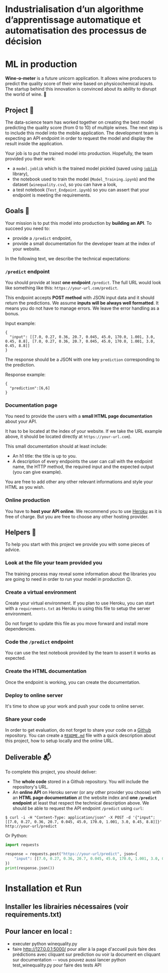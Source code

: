 # Industrialisation d’un algorithme d’apprentissage automatique et automatisation des processus de décision

# ML in production

**Wine-o-meter** is a future unicorn application. It allows wine producers to predict the quality score of their wine based on physicochemical inputs. The startup behind this innovation is convinced about its ability to disrupt the world of wine. 🍷

## Project 🚧

The data-science team has worked together on creating the best model predicting the quality score (from 0 to 10) of multiple wines. The next step is to include this model into the mobile application. The development team is expecting an API endpoint in order to request the model and display the result inside the application.

Your job is to put the trained model into production. Hopefully, the team provided you their work:

- a `model.joblib` which is the trained model pickled (saved using [`joblib`](https://scikit-learn.org/stable/modules/model_persistence.html#python-specific-serialization) library),
- the notebook used to train the model (`Model_Training.ipynb`) and the dataset (`winequality.csv`), so you can have a look,
- a test notebook (`Test_Endpoint.ipynb`) so you can assert that your endpoint is meeting the requirements.

## Goals 🎯

Your mission is to put this model into production by **building an API**. To succeed you need to:

- provide a `/predict` endpoint,
- provide a small documentation for the developer team at the index of your website.

In the following text, we describe the technical expectations:

###  `/predict` endpoint

You should provide at least **one endpoint** `/predict`. The full URL would look like something like this: `https://your-url.com/predict`.

This endpoint accepts **POST method** with JSON input data and it should return the predictions. We assume **inputs will be always well formatted**. It means you do not have to manage errors. We leave the error handling as a bonus.

Input example:

```
{
  "input": [[7.0, 0.27, 0.36, 20.7, 0.045, 45.0, 170.0, 1.001, 3.0, 0.45, 8.8], [7.0, 0.27, 0.36, 20.7, 0.045, 45.0, 170.0, 1.001, 3.0, 0.45, 8.8]]
}
```

The response should be a JSON with one key `prediction` corresponding to the prediction.

Response example:

```
{
  "prediction":[6,6]
}
```

### Documentation page

You need to provide the users with a **small HTML page documentation** about your API.

It has to be located at the index of your website. If we take the URL example above, it should be located directly at `https://your-url.com`).

This small documentation should at least include:
- An h1 title: the title is up to you.
- A description of every endpoints the user can call with the endpoint name, the HTTP method, the required input and the expected output (you can give example).

You are free to add other any other relevant informations and style your HTML as you wish.

### Online production

You have to **host your API online**. We recommend you to use [Heroku](https://www.heroku.com/) as it is free of charge. But you are free to choose any other hosting provider.

## Helpers 🦮

To help you start with this project we provide you with some pieces of advice.

### Look at the file your team provided you

The training process may reveal some information about the libraries you are going to need in order to run your model in production 😉.

### Create a virtual environment

Create your virtual environment. If you plan to use Heroku, you can start with a `requirements.txt` as Heroku is using this file to setup the server environment.

Do not forget to update this file as you move forward and install more dependencies.

### Code the `/predict` endpoint

You can use the test notebook provided by the team to assert it works as expected.

### Create the HTML documentation

Once the endpoint is working, you can create the documentation.

### Deploy to online server

It's time to show up your work and push your code to online server.

### Share your code

In order to get evaluation, do not forget to share your code on a [Github](https://github.com/) repository. You can create a [`README.md`](https://guides.github.com/features/mastering-markdown/) file with a quick description about this project, how to setup locally and the online URL.

## Deliverable 📬

To complete this project, you should deliver:

- The **whole code** stored in a Github repository. You will include the repository's URL.
- An **online API** on Heroku server (or any other provider you choose) with an **HTML page documentation** at the website index and **one `/predict` endpoint** at least that respect the technical description above. We should be able to request the API endpoint `/predict` using `curl`:

```shell
$ curl -i -H "Content-Type: application/json" -X POST -d '{"input": [[7.0, 0.27, 0.36, 20.7, 0.045, 45.0, 170.0, 1.001, 3.0, 0.45, 8.8]]}' http://your-url/predict
```

Or Python:

```python
import requests

response = requests.post("https://your-url/predict", json={
    "input": [[7.0, 0.27, 0.36, 20.7, 0.045, 45.0, 170.0, 1.001, 3.0, 0.45, 8.8]]
})
print(response.json())
```
# Installation et Run
## Installer les librairies nécessaires (voir requirements.txt)
## Pour lancer en local : 
- executer python winequality.py
- faire http://127.0.0.1:5000/ pour aller à la page d'accueil puis faire des prédictions avec cliquant sur prediction ou voir la document en cliquant sur documentation
-- vous pouvez aussi lancer  python test_winequality.py pour faire des tests API
